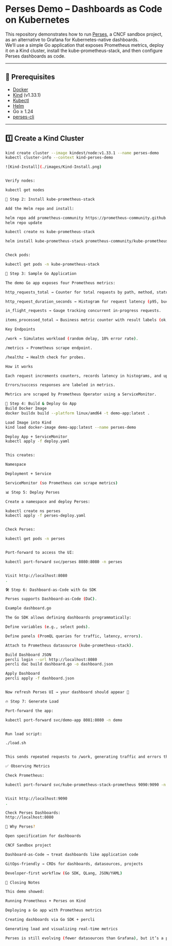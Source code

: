 # Perses Demo – Dashboards as Code on Kubernetes

This repository demonstrates how to run [Perses](https://perses.dev/), a CNCF sandbox project, as an alternative to Grafana for Kubernetes-native dashboards.  
We’ll use a simple Go application that exposes Prometheus metrics, deploy it on a Kind cluster, install the kube-prometheus-stack, and then configure Perses dashboards as code.

---

## 🚀 Prerequisites

- [Docker](https://docs.docker.com/get-docker/)
- [Kind](https://kind.sigs.k8s.io/) (v1.33.1)
- [Kubectl](https://kubernetes.io/docs/tasks/tools/)
- [Helm](https://helm.sh/docs/intro/install/)
- Go ≥ 1.24
- [perses-cli](https://github.com/perses/perses/releases)

---

## 1️⃣ Create a Kind Cluster

```bash
kind create cluster --image kindest/node:v1.33.1 --name perses-demo
kubectl cluster-info --context kind-perses-demo

![Kind-Install](./images/Kind-Install.png)


Verify nodes:

kubectl get nodes

📡 Step 2: Install kube-prometheus-stack

Add the Helm repo and install:

helm repo add prometheus-community https://prometheus-community.github.io/helm-charts
helm repo update

kubectl create ns kube-prometheus-stack

helm install kube-prometheus-stack prometheus-community/kube-prometheus-stack -n kube-prometheus-stack


Check pods:

kubectl get pods -n kube-prometheus-stack

📝 Step 3: Sample Go Application

The demo Go app exposes four Prometheus metrics:

http_requests_total → Counter for total requests by path, method, status.

http_request_duration_seconds → Histogram for request latency (p95, buckets).

in_flight_requests → Gauge tracking concurrent in-progress requests.

items_processed_total → Business metric counter with result labels (ok, error).

Key Endpoints

/work → Simulates workload (random delay, 10% error rate).

/metrics → Prometheus scrape endpoint.

/healthz → Health check for probes.

How it works

Each request increments counters, records latency in histograms, and updates gauges.

Errors/success responses are labeled in metrics.

Metrics are scraped by Prometheus Operator using a ServiceMonitor.

🐳 Step 4: Build & Deploy Go App
Build Docker Image
docker buildx build --platform linux/amd64 -t demo-app:latest .

Load Image into Kind
kind load docker-image demo-app:latest --name perses-demo

Deploy App + ServiceMonitor
kubectl apply -f deploy.yaml


This creates:

Namespace

Deployment + Service

ServiceMonitor (so Prometheus can scrape metrics)

📊 Step 5: Deploy Perses

Create a namespace and deploy Perses:

kubectl create ns perses
kubectl apply -f perses-deploy.yaml


Check Perses:

kubectl get pods -n perses


Port-forward to access the UI:

kubectl port-forward svc/perses 8080:8080 -n perses


Visit http://localhost:8080
.

🛠️ Step 6: Dashboard-as-Code with Go SDK

Perses supports Dashboard-as-Code (DaC).

Example dashboard.go

The Go SDK allows defining dashboards programmatically:

Define variables (e.g., select pods).

Define panels (PromQL queries for traffic, latency, errors).

Attach to Prometheus datasource (kube-prometheus-stack).

Build Dashboard JSON
percli login --url http://localhost:8080
percli dac build dashboard.go -o dashboard.json

Apply Dashboard
percli apply -f dashboard.json


Now refresh Perses UI → your dashboard should appear 🎉

🔥 Step 7: Generate Load

Port-forward the app:

kubectl port-forward svc/demo-app 8081:8080 -n demo


Run load script:

./load.sh


This sends repeated requests to /work, generating traffic and errors that appear in the dashboard.

✅ Observing Metrics

Check Prometheus:

kubectl port-forward svc/kube-prometheus-stack-prometheus 9090:9090 -n kube-prometheus-stack


Visit http://localhost:9090
.

Check Perses Dashboards:
http://localhost:8080

📖 Why Perses?

Open specification for dashboards

CNCF Sandbox project

Dashboard-as-Code → treat dashboards like application code

GitOps-friendly → CRDs for dashboards, datasources, projects

Developer-first workflow (Go SDK, QLang, JSON/YAML)

🏁 Closing Notes

This demo showed:

Running Prometheus + Perses on Kind

Deploying a Go app with Prometheus metrics

Creating dashboards via Go SDK + percli

Generating load and visualizing real-time metrics

Perses is still evolving (fewer datasources than Grafana), but it’s a promising CNCF-native tool for declarative, version-controlled dashboards.